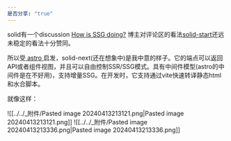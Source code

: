 ```yaml
---
是否分享: "true"
---
```



solid有一个discussion [ How is SSG doing?](https://github.com/solidjs/solid/discussions/686) 博主对评论区的看法[solid-start](https://github.com/solidjs/solid-start)还远未稳定的看法十分赞同。

所以受[ astro ](https://astro.build/)启发，solid-next(还在想象中)是我中意的样子。它的端点可以返回API或者组件视图，并且可以自由控制SSR/SSG模式。具有中间件模型(astro的中间件是在不好用)，支持增量SSG。在开发时，它支持通过vite快速转译静态html和水合脚本。

就像这样：

![[../../_附件/Pasted image 20240413213121.png|Pasted image 20240413213121.png]]
![[../../_附件/Pasted image 20240413213336.png|Pasted image 20240413213336.png]]

